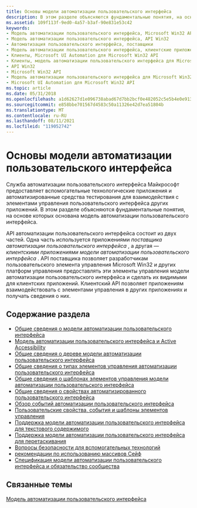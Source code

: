 ```yaml
---
title: Основы модели автоматизации пользовательского интерфейса
description: В этом разделе объясняются фундаментальные понятия, на основе которых основана модель автоматизации пользовательского интерфейса.
ms.assetid: 109f113f-9ed0-4a57-b3af-90e831e53c42
keywords:
- Модель автоматизации пользовательского интерфейса, Microsoft Win32 API
- Модель автоматизации пользовательского интерфейса, API Win32
- Автоматизация пользовательского интерфейса, поставщики
- Модель автоматизации пользовательского интерфейса, клиентские приложения
- Клиенты, Microsoft UI Automation для Microsoft Win32 API
- Клиенты, модель автоматизации пользовательского интерфейса для Microsoft Win32 API
- API Win32
- Microsoft Win32 API
- Модель автоматизации пользовательского интерфейса для Microsoft Win32 API
- Microsoft UI Automation для Microsoft Win32 API
ms.topic: article
ms.date: 05/31/2018
ms.openlocfilehash: a1d62627d1e096738abad67d7bb2bcf0e482052c5e5b4e0e913d9c2ea0ee56c8
ms.sourcegitcommit: e858bbe701567d4583c50a11326e42d7ea51804b
ms.translationtype: MT
ms.contentlocale: ru-RU
ms.lasthandoff: 08/11/2021
ms.locfileid: "119052742"
---
```

# <a name="ui-automation-fundamentals"></a>Основы модели автоматизации пользовательского интерфейса

Служба автоматизации пользовательского интерфейса Майкрософт предоставляет вспомогательные технологические приложения и автоматизированные средства тестирования для взаимодействия с элементами управления пользовательского интерфейса других приложений. В этом разделе объясняются фундаментальные понятия, на основе которых основана модель автоматизации пользовательского интерфейса.

API автоматизации пользовательского интерфейса состоит из двух частей. Одна часть используется приложениями *поставщика автоматизации пользовательского интерфейса* , а другая — *клиентскими приложениями модели автоматизации пользовательского интерфейса* . API поставщика позволяет разработчикам пользовательского элемента управления Microsoft Win32 и других платформ управления предоставлять эти элементы управления модели автоматизации пользовательского интерфейса и сделать их видимыми для клиентских приложений. Клиентский API позволяет приложениям взаимодействовать с элементами управления в других приложениях и получать сведения о них.

## <a name="in-this-section"></a>Содержание раздела

-   [Общие сведения о модели автоматизации пользовательского интерфейса](uiauto-uiautomationoverview.md)
-   [Модель автоматизации пользовательского интерфейса и Active Accessibility](uiauto-msaa.md)
-   [Общие сведения о дереве модели автоматизации пользовательского интерфейса](uiauto-treeoverview.md)
-   [Общие сведения о типах элементов управления автоматизации пользовательского интерфейса](uiauto-controltypesoverview.md)
-   [Общие сведения о шаблонах элементов управления модели автоматизации пользовательского интерфейса](uiauto-controlpatternsoverview.md)
-   [Общие сведения о свойствах автоматизированного пользовательского интерфейса](uiauto-propertiesoverview.md)
-   [Обзор событий автоматизации пользовательского интерфейса](uiauto-eventsoverview.md)
-   [Пользовательские свойства, события и шаблоны элементов управления](uiauto-custompropertieseventscontrolpatterns.md)
-   [Поддержка модели автоматизации пользовательского интерфейса для текстового содержимого](uiauto-ui-automation-textpattern-overview.md)
-   [Поддержка модели автоматизации пользовательского интерфейса для перетаскивания](ui-automation-support-for-drag-and-drop.md)
-   [Вопросы безопасности для вспомогательных технологий](uiauto-securityoverview.md)
-   [рекомендации по использованию массивов Сейф](uiauto-workingwithsafearrays.md)
-   [Спецификация модели автоматизации пользовательского интерфейса и обязательство сообщества](uiauto-specandcommunitypromise.md)

## <a name="related-topics"></a>Связанные темы

<dl> <dt>

[Модель автоматизации пользовательского интерфейса](entry-uiauto-win32.md)
</dt> </dl>

 

 




